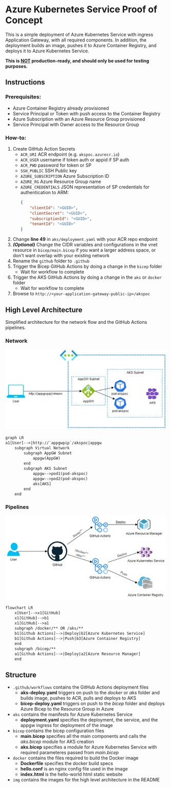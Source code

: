 # Azure Kubernetes Service Proof of Concept
This is a simple deployment of Azure Kubernetes Service with ingress Application Gateway, with all required components. In addition, the deployment builds an image, pushes it to Azure Container Registry, and deploys it to Azure Kubernetes Service.

__This is <ins>NOT</ins> production-ready, and should only be used for testing purposes.__
## Instructions
### Prerequisites:
- Azure Container Registry already provisioned
- Service Principal or Token with push access to the Container Registry
- Azure Subscription with an Azure Resource Group provisioned
- Service Principal with Owner access to the Resource Group
### How-to: 
1. Create GitHub Action Secrets
    - `ACR_URI` ACR endpoint (e.g. `akspoc.azurecr.io`)
    - `ACR_USER` username if token auth or appid if SP auth
    - `ACR_PWD` password for token or SP
    - `SSH_PUBLIC` SSH Public key
    - `AZURE_SUBSCRIPTION` Azure Subscription ID
    - `AZURE_RG` Azure Resource Group name
    - `AZURE_CREDENTIALS` JSON representation of SP credentials for authentication to ARM:
        ```json
        {
            "clientId": "<GUID>",
            "clientSecret": "<GUID>",
            "subscriptionId": "<GUID>",
            "tenantId": "<GUID>"
        }
        ```
2. Change __line 49__ in `aks/deployment.yaml` with your ACR repo endpoint
3. _**(Optional)**_ Change the CIDR variables and configurations in the vnet resource in `bicep/main.bicep` if you want a larger address space, or don't want overlap with your existing network
4. Rename the `github` folder to `.github`
5. Trigger the Bicep GitHub Actions by doing a change in the `bicep` folder
    - Wait for workflow to complete  
7. Trigger the AKS GitHub Actions by doing a change in the `aks` or `docker` folder
    - Wait for workflow to complete
8. Browse to `http://<your-application-gateway-public-ip>/akspoc`

## High Level Architecture
Simplified architecture for the network flow and the GitHub Actions pipelines.
### Network
![Network](img/akspoc-network.png)
```mermaid
graph LR
a1[User]-->|http://`appgwpip`/akspoc|appgw
    subgraph Virtual Network
        subgraph AppGW Subnet
            appgw(AppGW)          
        end
        subgraph AKS Subnet   
            appgw-->pod1(pod-akspoc)
            appgw-->pod2(pod-akspoc)
            aks[AKS]            
        end         
    end
```
### Pipelines
![Pipelines](img/akspoc-githubactions.png)
```mermaid
flowchart LR
    x[User]-->x1[GitHub]
    x1[GitHub]-->b1
    x1[GitHub]-->a1
    subgraph /docker/** OR /aks/**    
    b1[Github Actions]-->|Deploy|b2[Azure Kubernetes Service]
    b1[Github Actions]-->|Push|b3[Azure Container Registry]
    end
    subgraph /bicep/**
    a1[Github Actions]-->|Deploy|a2[Azure Resource Manager]
    end
```
## Structure
- `.github/workflows` contains the GitHub Actions deployment files
    - __aks-deploy.yaml__ triggers on push to the _docker_ or _aks_ folder and builds image, pushes to ACR, pulls and deploys to AKS
    - __bicep-deploy.yaml__ triggers on push to the _bicep_ folder and deploys Azure Bicep to the Resource Group in Azure
- `aks` contains the manifests for Azure Kubernetes Service
    - __deployment.yaml__ specifies the deployment, the service, and the appgw ingress for deployment of the image
- `bicep` contains the bicep configuration files
    - __main.bicep__ specifies all the main components and calls the _aks.bicep_ module for AKS creation
    - __aks.bicep__ specifies a module for Azure Kubernetes Service with required parameteres passed from _main.bicep_
- `docker` contains the files required to build the Docker image
    - __Dockerfile__ specifies the docker build specs
    - __hello.conf__ is an nginx config file used in the image
    - __index.html__ is the hello-world html static website
- `img` contains the images for the high level architecture in the README
